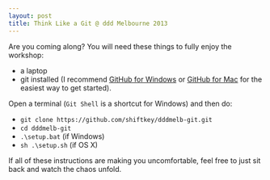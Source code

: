 ```yaml
---
layout: post
title: Think Like a Git @ ddd Melbourne 2013
---
```


Are you coming along? You will need these things to fully enjoy the workshop:

 - a laptop
 - git installed (I recommend [GitHub for Windows](https://windows.github.com/) or [GitHub for Mac](https://mac.github.com/) for the easiest way to get started).

Open a terminal (`Git Shell` is a shortcut for Windows) and then do:

 - `git clone https://github.com/shiftkey/dddmelb-git.git`
 - `cd dddmelb-git`
 - `.\setup.bat` (if Windows)
 - `sh .\setup.sh` (if OS X)

If all of these instructions are making you uncomfortable, feel free to just sit back and watch the chaos unfold.